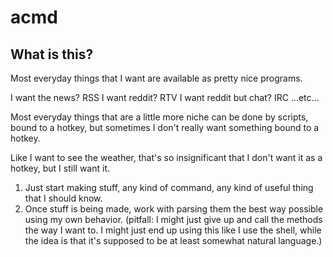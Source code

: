 # acmd

## What is this?
Most everyday things that I want are available as pretty nice programs.

I want the news? RSS
I want reddit? RTV
I want reddit but chat? IRC
...etc...


Most everyday things that are a little more niche can be done by scripts, bound to a hotkey, but sometimes I don't really want something bound to a hotkey.

Like I want to see the weather, that's so insignificant that I don't want it as a hotkey, but I still want it.

1. Just start making stuff, any kind of command, any kind of useful thing that I should know.
2. Once stuff is being made, work with parsing them the best way possible using my own behavior. (pitfall: I might just give up and call the methods the way I want to. I might just end up using this like I use the shell, while the idea is that it's supposed to be at least somewhat natural language.)
